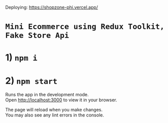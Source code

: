 Deploying: https://shopzone-phi.vercel.app/

#  `Mini Ecommerce using Redux Toolkit, Fake Store Api`

# 1) `npm i`
# 2) `npm start`

Runs the app in the development mode.\
Open [http://localhost:3000](http://localhost:3000) to view it in your browser.

The page will reload when you make changes.\
You may also see any lint errors in the console.

